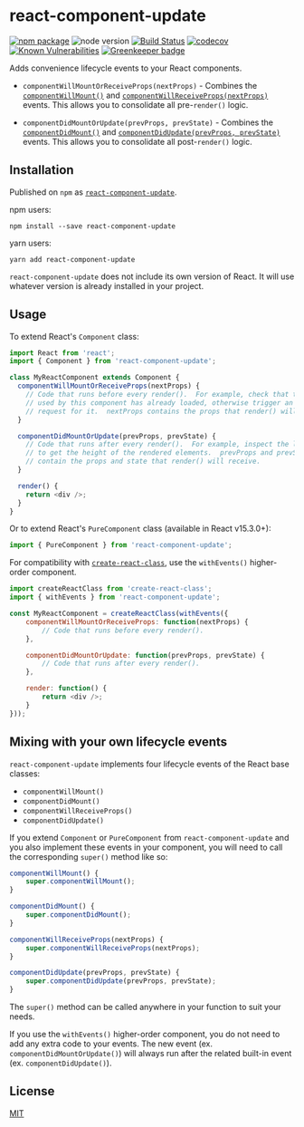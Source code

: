 # react-component-update

[![npm package](https://badge.fury.io/js/react-component-update.svg)](https://badge.fury.io/js/react-component-update)
![node version](https://img.shields.io/node/v/react-component-update.svg)
[![Build Status](https://travis-ci.org/wimpyprogrammer/react-component-update.svg?branch=master)](https://travis-ci.org/wimpyprogrammer/react-component-update)
[![codecov](https://codecov.io/gh/wimpyprogrammer/react-component-update/branch/master/graph/badge.svg)](https://codecov.io/gh/wimpyprogrammer/react-component-update)
[![Known Vulnerabilities](https://snyk.io/test/github/wimpyprogrammer/react-component-update/badge.svg)](https://snyk.io/test/github/wimpyprogrammer/react-component-update)
[![Greenkeeper badge](https://badges.greenkeeper.io/wimpyprogrammer/react-component-update.svg)](https://greenkeeper.io/)

Adds convenience lifecycle events to your React components.

 - `componentWillMountOrReceiveProps(nextProps)` - Combines the [`componentWillMount()`](https://facebook.github.io/react/docs/react-component.html#componentwillmount) and [`componentWillReceiveProps(nextProps)`](https://facebook.github.io/react/docs/react-component.html#componentwillreceiveprops) events.  This allows you to consolidate all pre-`render()` logic.
 
 - `componentDidMountOrUpdate(prevProps, prevState)` - Combines the [`componentDidMount()`](https://facebook.github.io/react/docs/react-component.html#componentdidmount) and [`componentDidUpdate(prevProps, prevState)`](https://facebook.github.io/react/docs/react-component.html#componentdidupdate) events.  This allows you to consolidate all post-`render()` logic.

## Installation

Published on `npm` as [`react-component-update`](https://www.npmjs.com/package/react-component-update).

npm users:
```
npm install --save react-component-update
```

yarn users:
```
yarn add react-component-update
```

`react-component-update` does not include its own version of React.  It will use whatever version is already installed in your project.

## Usage

To extend React's `Component` class:

```js
import React from 'react';
import { Component } from 'react-component-update';

class MyReactComponent extends Component {
  componentWillMountOrReceiveProps(nextProps) {
    // Code that runs before every render().  For example, check that the data
    // used by this component has already loaded, otherwise trigger an AJAX
    // request for it.  nextProps contains the props that render() will receive.
  }

  componentDidMountOrUpdate(prevProps, prevState) {
    // Code that runs after every render().  For example, inspect the latest DOM
    // to get the height of the rendered elements.  prevProps and prevState
    // contain the props and state that render() will receive.
  }

  render() {
    return <div />;
  }
}
```

Or to extend React's `PureComponent` class (available in React v15.3.0+):
```js
import { PureComponent } from 'react-component-update';
```

For compatibility with [`create-react-class`](https://www.npmjs.com/package/create-react-class), use the `withEvents()` higher-order component.

```js
import createReactClass from 'create-react-class';
import { withEvents } from 'react-component-update';

const MyReactComponent = createReactClass(withEvents({
	componentWillMountOrReceiveProps: function(nextProps) {
		// Code that runs before every render().
	},

	componentDidMountOrUpdate: function(prevProps, prevState) {
		// Code that runs after every render().
	},

	render: function() {
		return <div />;
	}
}));
```

## Mixing with your own lifecycle events

`react-component-update` implements four lifecycle events of the React base classes:
 - `componentWillMount()`
 - `componentDidMount()`
 - `componentWillReceiveProps()`
 - `componentDidUpdate()`

If you extend `Component` or `PureComponent` from `react-component-update` and you also implement these events in your component, you will need to call the corresponding `super()` method like so:

```js
componentWillMount() {
	super.componentWillMount();
}

componentDidMount() {
	super.componentDidMount();
}

componentWillReceiveProps(nextProps) {
	super.componentWillReceiveProps(nextProps);
}

componentDidUpdate(prevProps, prevState) {
	super.componentDidUpdate(prevProps, prevState);
}
```
 
The `super()` method can be called anywhere in your function to suit your needs.

If you use the `withEvents()` higher-order component, you do not need to add any extra code to your events.  The new event (ex. `componentDidMountOrUpdate()`) will always run after the related built-in event (ex. `componentDidUpdate()`).

## License

[MIT](/LICENSE.md)
